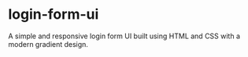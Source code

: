 # login-form-ui
A simple and responsive login form UI built using HTML and CSS with a modern gradient design.
